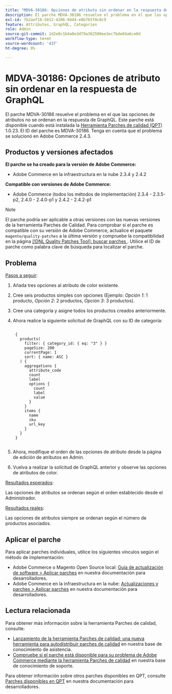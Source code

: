 ```yaml
---
title: "MDVA-30186: Opciones de atributo sin ordenar en la respuesta de GraphQL"
description: El parche MDVA-30186 resuelve el problema en el que las opciones de atributos no se ordenan en la respuesta de GraphQL. Este parche está disponible cuando está instalada la [Quality Patches Tool (QPT)](https://devdocs.magento.com/guides/v2.4/comp-mgr/patching.html#mqp) 1.0.23. El ID del parche es MDVA-30186. Tenga en cuenta que el problema se solucionó en Adobe Commerce 2.4.3.
exl-id: 7b2aef16-5012-4206-9444-e0b765f0c0c9
feature: Attributes, GraphQL, Categories
role: Admin
source-git-commit: 1d2e0c1b4a8e3d79a362500ee3ec7bde84a6ce0d
workflow-type: tm+mt
source-wordcount: '437'
ht-degree: 0%

---
```


# MDVA-30186: Opciones de atributo sin ordenar en la respuesta de GraphQL

El parche MDVA-30186 resuelve el problema en el que las opciones de atributos no se ordenan en la respuesta de GraphQL. Este parche está disponible cuando está instalada la [Herramienta Parches de calidad (QPT)](https://devdocs.magento.com/guides/v2.4/comp-mgr/patching.html#mqp) 1.0.23. El ID del parche es MDVA-30186. Tenga en cuenta que el problema se solucionó en Adobe Commerce 2.4.3.

## Productos y versiones afectados

**El parche se ha creado para la versión de Adobe Commerce:**

* Adobe Commerce en la infraestructura en la nube 2.3.4 y 2.4.2

**Compatible con versiones de Adobe Commerce:**

* Adobe Commerce (todos los métodos de implementación) 2.3.4 - 2.3.5-p2, 2.4.0 - 2.4.0-p1 y 2.4.2 - 2.4.2-p1

>[!NOTE]
>
>El parche podría ser aplicable a otras versiones con las nuevas versiones de la herramienta Parches de Calidad. Para comprobar si el parche es compatible con su versión de Adobe Commerce, actualice el paquete `magento/quality-patches` a la última versión y compruebe la compatibilidad en la página [[!DNL Quality Patches Tool]: buscar parches ](https://devdocs.magento.com/quality-patches/tool.html#patch-grid). Utilice el ID de parche como palabra clave de búsqueda para localizar el parche.

## Problema

<u>Pasos a seguir</u>:

1. Añada tres opciones al atributo de color existente.
1. Cree seis productos simples con opciones (Ejemplo: *Opción 1*: 1 producto, *Opción 2*: 2 productos, *Opción 3*: 3 productos).
1. Cree una categoría y asigne todos los productos creados anteriormente.
1. Ahora realice la siguiente solicitud de GraphQL con su ID de categoría:

   <pre><code class="language-graphql">
    {
      products(
        filter: { category_id: { eq: "3" } }
        pageSize: 200
        currentPage: 1
        sort: { name: ASC }
      ) {
        aggregations {
          attribute_code
          count
          label
          options {
            count
            label
            value
          }
        }
        items {
          name
          sku
          url_key
        }
      }
    }
    </code></pre>

1. Ahora, modifique el orden de las opciones de atributo desde la página de edición de atributos en Admin.
1. Vuelva a realizar la solicitud de GraphQL anterior y observe las opciones de atributos de color.

<u>Resultados esperados</u>:

Las opciones de atributos se ordenan según el orden establecido desde el Administrador.

<u>Resultados reales</u>:

Las opciones de atributos siempre se ordenan según el número de productos asociados.


## Aplicar el parche

Para aplicar parches individuales, utilice los siguientes vínculos según el método de implementación:

* Adobe Commerce o Magento Open Source local: [Guía de actualización de software > Aplicar parches](https://devdocs.magento.com/guides/v2.4/comp-mgr/patching/mqp.html) en nuestra documentación para desarrolladores.
* Adobe Commerce en la infraestructura en la nube: [Actualizaciones y parches > Aplicar parches](https://devdocs.magento.com/cloud/project/project-patch.html) en nuestra documentación para desarrolladores.

## Lectura relacionada

Para obtener más información sobre la herramienta Parches de calidad, consulte:

* [Lanzamiento de la herramienta Parches de calidad: una nueva herramienta para autodistribuir parches de calidad](/help/announcements/adobe-commerce-announcements/magento-quality-patches-released-new-tool-to-self-serve-quality-patches.md) en nuestra base de conocimiento de asistencia.
* [Compruebe si el parche está disponible para su problema de Adobe Commerce mediante la herramienta Parches de calidad](/help/support-tools/patches-available-in-qpt-tool/check-patch-for-magento-issue-with-magento-quality-patches.md) en nuestra base de conocimiento de soporte.

Para obtener información sobre otros parches disponibles en QPT, consulte [Parches disponibles en QPT](https://devdocs.magento.com/quality-patches/tool.html#patch-grid) en nuestra documentación para desarrolladores.
